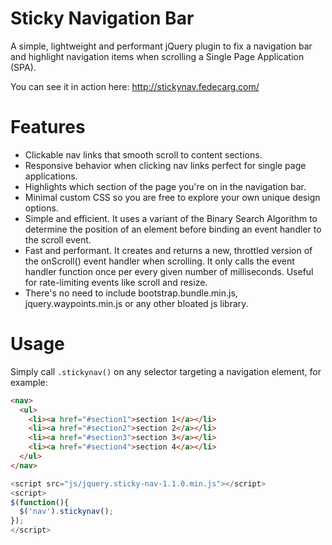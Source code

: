 # Sticky Navigation Bar
A simple, lightweight and performant jQuery plugin to fix a navigation bar and highlight navigation items when scrolling a Single Page Application (SPA).

You can see it in action here: http://stickynav.fedecarg.com/

# Features

* Clickable nav links that smooth scroll to content sections.
* Responsive behavior when clicking nav links perfect for single page applications.
* Highlights which section of the page you're on in the navigation bar.
* Minimal custom CSS so you are free to explore your own unique design options.
* Simple and efficient. It uses a variant of the Binary Search Algorithm to determine the position of an element before binding an event handler to the scroll event.
* Fast and performant. It creates and returns a new, throttled version of the onScroll() event handler when scrolling. It only calls the event handler function once per every given number of milliseconds. Useful for rate-limiting events like scroll and resize.
* There's no need to include bootstrap.bundle.min.js, jquery.waypoints.min.js or any other bloated js library.

# Usage
Simply call `.stickynav()` on any selector targeting a navigation element, for example:

```html
<nav>
  <ul>
    <li><a href="#section1">section 1</a></li>
    <li><a href="#section2">section 2</a></li>
    <li><a href="#section3">section 3</a></li>
    <li><a href="#section4">section 4</a></li>
  </ul>
</nav>
```

```javascript
<script src="js/jquery.sticky-nav-1.1.0.min.js"></script>
<script>
$(function(){
  $('nav').stickynav();
});
</script>
```
